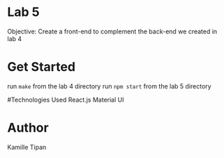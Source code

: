 # Lab 5
Objective: Create a front-end to complement the back-end we created in lab 4

# Get Started
run `make` from the lab 4 directory
run `npm start` from the lab 5 directory

#Technologies Used
React.js
Material UI

# Author
Kamille Tipan
